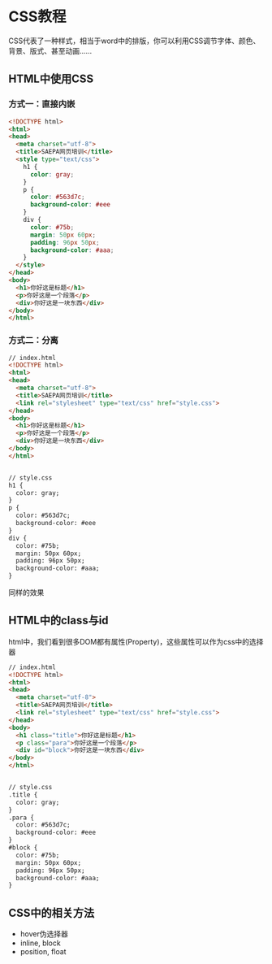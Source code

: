 # CSS教程
CSS代表了一种样式，相当于word中的排版，你可以利用CSS调节字体、颜色、背景、版式、甚至动画……
## HTML中使用CSS
### 方式一：直接内嵌
```html
<!DOCTYPE html>
<html>
<head>
  <meta charset="utf-8">
  <title>SAEPA网页培训</title>
  <style type="text/css">
    h1 {
      color: gray;
    }
    p {
      color: #563d7c;
      background-color: #eee
    }
    div {
      color: #75b;
      margin: 50px 60px;
      padding: 96px 50px;
      background-color: #aaa;
    }
  </style>
</head>
<body>
  <h1>你好这是标题</h1>
  <p>你好这是一个段落</p>
  <div>你好这是一块东西</div>
</body>
</html>
```

### 方式二：分离
```html
// index.html
<!DOCTYPE html>
<html>
<head>
  <meta charset="utf-8">
  <title>SAEPA网页培训</title>
  <link rel="stylesheet" type="text/css" href="style.css">
</head>
<body>
  <h1>你好这是标题</h1>
  <p>你好这是一个段落</p>
  <div>你好这是一块东西</div>
</body>
</html>


// style.css
h1 {
  color: gray;
}
p {
  color: #563d7c;
  background-color: #eee
}
div {
  color: #75b;
  margin: 50px 60px;
  padding: 96px 50px;
  background-color: #aaa;
}
```
同样的效果

## HTML中的class与id
html中，我们看到很多DOM都有属性(Property)，这些属性可以作为css中的选择器
```html
// index.html
<!DOCTYPE html>
<html>
<head>
  <meta charset="utf-8">
  <title>SAEPA网页培训</title>
  <link rel="stylesheet" type="text/css" href="style.css">
</head>
<body>
  <h1 class="title">你好这是标题</h1>
  <p class="para">你好这是一个段落</p>
  <div id="block">你好这是一块东西</div>
</body>
</html>


// style.css
.title {
  color: gray;
}
.para {
  color: #563d7c;
  background-color: #eee
}
#block {
  color: #75b;
  margin: 50px 60px;
  padding: 96px 50px;
  background-color: #aaa;
}
```

## CSS中的相关方法
- hover伪选择器
- inline, block
- position, float